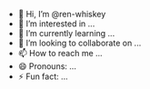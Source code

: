 - 👋 Hi, I’m @ren-whiskey
- 👀 I’m interested in ...
- 🌱 I’m currently learning ...
- 💞️ I’m looking to collaborate on ...
- 📫 How to reach me ...
- 😄 Pronouns: ...
- ⚡ Fun fact: ...

<!---
ren-whiskey/ren-whiskey is a ✨ special ✨ repository because its `README.md` (this file) appears on your GitHub profile.
You can click the Preview link to take a look at your changes.
--->
